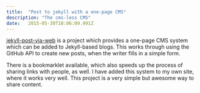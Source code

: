 ```yaml
---
title:  "Post to jekyll with a one-page CMS"
description: "The cms-less CMS"
date:   2015-05-30T10:06:09.991Z 
---
```


[jekyll-post-via-web](https://github.com/vrypan/jekyll-post-via-web) is a project which provides a one-page CMS system which can be added to Jekyll-based blogs. This works through using the GitHub API to create new posts, when the writer fills in a simple form.

There is a bookmarklet available, which also speeds up the process of sharing links with people, as well. I have added this system to my own site, where it works very well. This project is a very simple but awesome way to share content.

